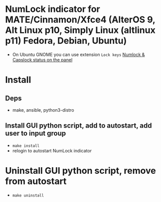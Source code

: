 # NumLock indicator for MATE/Cinnamon/Xfce4 (AlterOS 9, Alt Linux p10, Simply Linux (altlinux p11) Fedora, Debian, Ubuntu)
- On Ubuntu GNOME you can use extension `Lock keys` [Numlock & Capslock status on the panel](https://extensions.gnome.org/extension/36/lock-keys/)

# Install
## Deps
- make, ansible, python3-distro
## Install GUI python script, add to autostart, add user to input group
- `make install`
- relogin to autostart NumLock indicator

# Uninstall GUI python script, remove from autostart
- `make uninstall`
